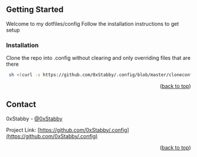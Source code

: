 <a name="readme-top"></a>



<!-- GETTING STARTED -->
## Getting Started

Welcome to my dotfiles/config
Follow the installation instructions to get setup

### Installation
Clone the repo into .config without clearing and only overriding files that are there
   ```sh
    sh <(curl -s https://github.com/0xStabby/.config/blob/master/cloneconfig.sh)
   ```

<p align="right">(<a href="#readme-top">back to top</a>)</p>



<!-- CONTACT -->
## Contact

0xStabby - [@0xStabby](https://twitter.com/0xStabby)

Project Link: [https://github.com/0xStabby/.config](https://github.com/0xStabby/.config)

<p align="right">(<a href="#readme-top">back to top</a>)</p>

